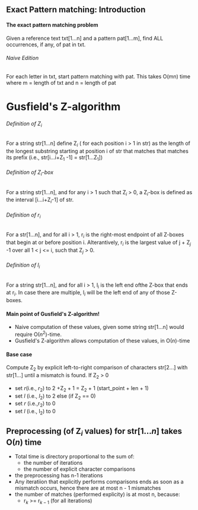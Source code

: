 ## Exact Pattern matching: Introduction
#### The exact pattern matching problem
Given a reference text txt\[1...n] and a pattern pat\[1...m], find ALL occurrences, if any, of pat in txt.
###### Naive Edition
For each letter in txt, start pattern matching with pat. This takes O(mn) time where m = length of txt and n = length of pat

# Gusfield's Z-algorithm 
###### Definition of Z$_{i}$ 
For a string str\[1...n] define Z$_{i}$ ( for each position i > 1 in str) as the length of the longest substring starting at position i of str that matches that matches its prefix
(i.e., str\[i...i+Z$_{1}$ -1] = str\[1...Z$_{1}$])
###### Definition of Z$_{i}$-box
For a string str\[1...n], and for any i > 1 such that Z$_{i}$ > 0, a Z$_{i}$-box is defined as the interval \[i...i+Z$_{i}$-1] of str.
###### Definition of r$_{i}$
For a str\[1...n], and for all i > 1, r$_{i}$ is the right-most endpoint of all Z-boxes that begin at or before position i.
Alterantively, r$_{i}$ is the largest value of j + Z$_{j}$ -1 over all 1 < j <= i, such that Z$_{j}$ > 0.

###### Definition of l$_{i}$ 
For a string str\[1...n], and for all i > 1, l$_{i}$ is the left end ofthe Z-box that ends at r$_{i}$. In case there are multiple, l$_{i}$ will be the left end of any of those Z-boxes.

#### Main point of Gusfield's Z-algorithm!
- Naive computation of these values, given some string str\[1...n] would require O($n^{2}$)-time.
- Gusfield's Z-algorithm allows computation of these values, in O($n$)-time
#### Base case
Compute Z$_2$ by explicit left-to-right comparison of characters str\[2...] with str\[1...] until a mismatch is found.
If Z$_{2}$ > 0
- set $r$(i.e., $r_{2}$) to 2 +Z$_{2}$ + 1 = Z$_{2}$ + 1 (start_point + len + 1)
- set $l$ (i.e., $l_{2}$) to 2
else (if Z$_{2}$ == 0)
- set $r$ (i.e.,r$_{2}$) to 0
- set $l$ (i.e., l$_{2}$) to 0

## Preprocessing (of Z$_i$ values) for str\[$1...n$] takes O($n$) time
- Total time is directory proportional to the sum of:
	- the number of iterations
	- the number of explicit character comparisons
- the preprocessing has n-1 iterations
- Any iteratiion that explicitly performs comparisons ends as soon as a mismatch occurs, hence there are at most n - 1 mismatches
- the number of matches (performed explicity) is at most n, because:
	- r$_{k}$ >= r$_{k-1}$ (for all iterations)
